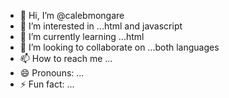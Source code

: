 - 👋 Hi, I’m @calebmongare
- 👀 I’m interested in ...html and javascript
- 🌱 I’m currently learning ...html
- 💞️ I’m looking to collaborate on ...both languages
- 📫 How to reach me ...
- 😄 Pronouns: ...
- ⚡ Fun fact: ...

<!---
calebmongare/calebmongare is a ✨ special ✨ repository because its `README.md` (this file) appears on your GitHub profile.
You can click the Preview link to take a look at your changes.
--->

